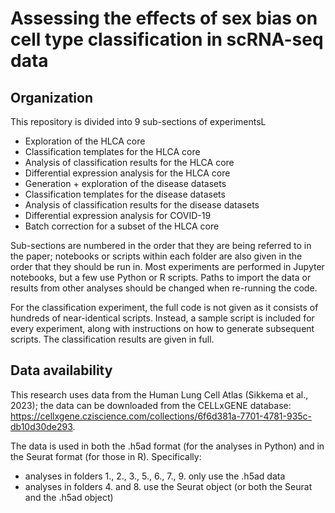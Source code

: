 # Assessing the effects of sex bias on cell type classification in scRNA-seq data

## Organization
This repository is divided into 9 sub-sections of experimentsL
- Exploration of the HLCA core
- Classification templates for the HLCA core
- Analysis of classification results for the HLCA core
- Differential expression analysis for the HLCA core
- Generation + exploration of the disease datasets
- Classification templates for the disease datasets
- Analysis of classification results for the disease datasets
- Differential expression analysis for COVID-19
- Batch correction for a subset of the HLCA core

Sub-sections are numbered in the order that they are being referred to in the paper; notebooks or scripts within each folder are also given in the order that they should be run in.  Most experiments are performed  in Jupyter notebooks, but a few use Python or R scripts. Paths to import the data or results from other analyses should be changed when re-running the code.

For the classification experiment, the full code is not given as it consists of hundreds of near-identical scripts. Instead, a sample script is included for every experiment, along with instructions on how to generate subsequent scripts. The classification results are given in full.

## Data availability
This research uses data from the Human Lung Cell Atlas (Sikkema et al., 2023); the data can be downloaded from the CELLxGENE database: https://cellxgene.cziscience.com/collections/6f6d381a-7701-4781-935c-db10d30de293. 

The data is used in both the .h5ad format (for the analyses in Python) and in the Seurat format (for those in R). Specifically:
- analyses in folders 1., 2., 3., 5., 6., 7., 9. only use the .h5ad data
- analyses in folders 4. and 8. use the Seurat object (or both the Seurat and the .h5ad object)
